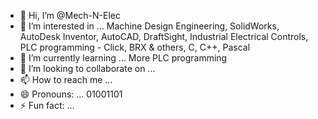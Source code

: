 - 👋 Hi, I’m @Mech-N-Elec
- 👀 I’m interested in ... Machine Design Engineering, SolidWorks, AutoDesk Inventor, AutoCAD, DraftSight, Industrial Electrical Controls, PLC programming - Click, BRX & others, C, C++, Pascal
- 🌱 I’m currently learning ... More PLC programming
- 💞️ I’m looking to collaborate on ...
- 📫 How to reach me ...
- 😄 Pronouns: ... 01001101
- ⚡ Fun fact: ...

<!---
Mech-N-Elec/Mech-N-Elec is a ✨ special ✨ repository because its `README.md` (this file) appears on your GitHub profile.
You can click the Preview link to take a look at your changes.
--->
